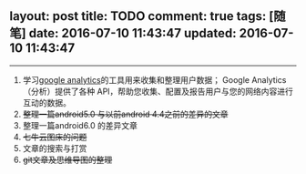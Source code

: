 layout: post
title: TODO
comment: true
tags: [随笔]
date: 2016-07-10 11:43:47
updated: 2016-07-10 11:43:47
---

------


1. 学习[google analytics](https://developers.google.com/analytics/devguides/platform/?hl=zh-CN)的工具用来收集和整理用户数据；
Google Analytics（分析）提供了各种 API，帮助您收集、配置及报告用户与您的网络内容进行互动的数据。
2. ~~整理一篇android5.0 与以前android 4.4之前的差异的文章~~
3. 整理一篇android6.0 的差异文章
4. ~~七牛云图床的问题~~
5. 文章的搜索与打赏
6. ~~git文章及思维导图的整理~~
<!-- more -->
